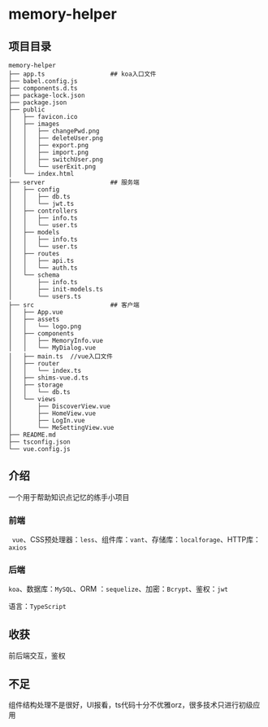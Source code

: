 # memory-helper
## 项目目录

```
memory-helper
├── app.ts                  ## koa入口文件
├── babel.config.js
├── components.d.ts
├── package-lock.json
├── package.json
├── public 
│   ├── favicon.ico
│   ├── images
│   │   ├── changePwd.png
│   │   ├── deleteUser.png
│   │   ├── export.png
│   │   ├── import.png
│   │   ├── switchUser.png
│   │   └── userExit.png
│   └── index.html
├── server                  ## 服务端
│   ├── config
│   │   ├── db.ts
│   │   └── jwt.ts
│   ├── controllers
│   │   ├── info.ts
│   │   └── user.ts
│   ├── models
│   │   ├── info.ts
│   │   └── user.ts
│   ├── routes
│   │   ├── api.ts
│   │   └── auth.ts
│   └── schema
│       ├── info.ts
│       ├── init-models.ts
│       └── users.ts
├── src                     ## 客户端
│   ├── App.vue
│   ├── assets
│   │   └── logo.png
│   ├── components
│   │   ├── MemoryInfo.vue
│   │   └── MyDialog.vue
│   ├── main.ts  //vue入口文件
│   ├── router
│   │   └── index.ts
│   ├── shims-vue.d.ts
│   ├── storage
│   │   └── db.ts
│   └── views
│       ├── DiscoverView.vue
│       ├── HomeView.vue
│       ├── LogIn.vue
│       └── MeSettingView.vue
├── README.md
├── tsconfig.json
└── vue.config.js

```

## 介绍

一个用于帮助知识点记忆的练手小项目  

### 前端

` vue`、CSS预处理器：`less`、组件库：`vant`、存储库：`localforage`、HTTP库：`axios`

### 后端

`koa`、数据库：`MySQL`、ORM ：`sequelize`、加密：`Bcrypt`、鉴权：`jwt`

语言：`TypeScript`

## 收获

前后端交互，鉴权

## 不足

组件结构处理不是很好，UI报看，ts代码十分不优雅orz，很多技术只进行初级应用
